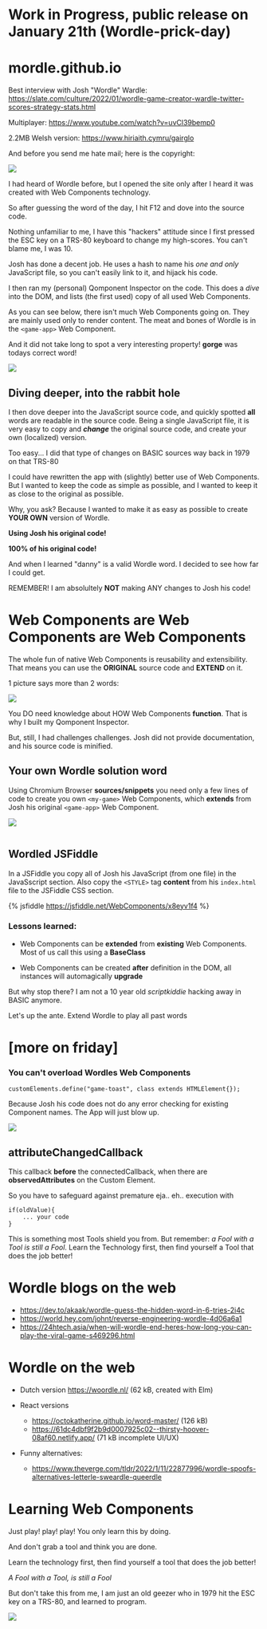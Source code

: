 # Work in Progress, public release on January 21th (Wordle-prick-day)

# mordle.github.io

Best interview with Josh "Wordle" Wardle: https://slate.com/culture/2022/01/wordle-game-creator-wardle-twitter-scores-strategy-stats.html

Multiplayer: https://www.youtube.com/watch?v=uvCl39bemp0

2.2MB Welsh version: https://www.hiriaith.cymru/gairglo

And before you send me hate mail; here is the copyright:

![](https://i.imgur.com/b96worl.png)

I had heard of Wordle before, but I opened the site only after I heard it was created with Web Components technology.

So after guessing the word of the day, I hit F12 and dove into the source code.

Nothing unfamiliar to me, I have this "hackers" attitude since I first pressed the ESC key on a TRS-80 keyboard to change my high-scores. You can't blame me, I was 10.

Josh has done a decent job. He uses a hash to name his _one and only_ JavaScript file, so you can't easily link to it, and hijack his code.

I then ran my (personal) Qomponent Inspector on the code. This does a _dive_ into the DOM, and lists (the first used) copy of all used Web Components.

As you can see below, there isn't much Web Components going on. They are mainly used only to render content. The meat and bones of Wordle is in the `<game-app>` Web Component.

And it did not take long to spot a very interesting property! **gorge** was todays correct word!

![](https://i.imgur.com/h8ivuGz.png)

## Diving deeper, into the rabbit hole

I then dove deeper into the JavaScript source code, and quickly spotted **all** words are readable in the source code. Being a single JavaScript file, it is very easy to copy and **_change_** the original source code, and create your own (localized) version.

Too easy... I did that type of changes on BASIC sources way back in 1979 on that TRS-80

I could have rewritten the app with (slightly) better use of Web Components. But I wanted to keep the code as simple as possible, and I wanted to keep it as close to the original as possible.

Why, you ask? Because I wanted to make it as easy as possible to create **YOUR OWN** version of Wordle.

**Using Josh his original code!**

**100% of his original code!**

And when I learned "danny" is a valid Wordle word. I decided to see how far I could get.

REMEMBER! I am absolultely **NOT** making ANY changes to Josh his code!

# Web Components are Web Components are Web Components

The whole fun of native Web Components is reusability and extensibility. That means you can use the **ORIGINAL** source code and **EXTEND** on it.

1 picture says more than 2 words:

![](https://i.imgur.com/Taw5g55.png)

You DO need knowledge about HOW Web Components **function**. That is why I built my Qomponent Inspector.

But, still, I had challenges challenges. Josh did not provide documentation, and his source code is minified.

## Your own Wordle solution word

Using Chromium Browser **sources/snippets** you need only a few lines of code to create you own ``<my-game>`` Web Components, which **extends** from Josh his original ``<game-app>`` Web Component.

![](https://i.imgur.com/Vhm0AVH.png)

```

```

## Wordled JSFiddle

In a JSFiddle you copy all of Josh his JavaScript (from one file) in the JavaSscript section.
Also copy the ``<STYLE>`` tag **content** from his ``index.html`` file to the JSFiddle CSS section.

{% jsfiddle https://jsfiddle.net/WebComponents/x8eyv1f4 %}

### Lessons learned:

- Web Components can be **extended** from **existing** Web Components. Most of us call this using a **BaseClass**

- Web Components can be created **after** definition in the DOM, all instances will automagically **upgrade**

But why stop there? I am not a 10 year old _scriptkiddie_ hacking away in BASIC anymore.

Let's up the ante. Extend Wordle to play all past words


# [more on friday]


### You can't overload Wordles Web Components

``customElements.define("game-toast", class extends HTMLElement{});``

Because Josh his code does not do any error checking for existing Component names. The App will just blow up.

![](https://i.imgur.com/xf6plEx.png)


## attributeChangedCallback

This callback **before** the connectedCallback, when there are **observedAttributes** on the Custom Element.

So you have to safeguard against premature eja.. eh.. execution with

```
if(oldValue){
    ... your code
}
```

This is something most Tools shield you from. But remember: _a Fool with a Tool is still a Fool_.
Learn the Technology first, then find yourself a Tool that does the job better!

# Wordle blogs on the web

- https://dev.to/akaak/wordle-guess-the-hidden-word-in-6-tries-2i4c
- https://world.hey.com/johnt/reverse-engineering-wordle-4d06a6a1
- https://24htech.asia/when-will-wordle-end-heres-how-long-you-can-play-the-viral-game-s469296.html

# Wordle on the web

- Dutch version https://woordle.nl/ (62 kB, created with Elm)
- React versions

  - https://octokatherine.github.io/word-master/ (126 kB)
  - https://61dc4dbf9f2b9d0007925c02--thirsty-hoover-08af60.netlify.app/ (71 kB incomplete UI/UX)

- Funny alternatives:
  - https://www.theverge.com/tldr/2022/1/11/22877996/wordle-spoofs-alternatives-letterle-sweardle-queerdle


# Learning Web Components

Just play! play! play! You only learn this by doing.

And don't grab a tool and think you are done. 

Learn the technology first, then find yourself a tool that does the job better!

_A Fool with a Tool, is still a Fool_

But don't take this from me, I am just an old geezer who in 1979 hit the ESC key on a TRS-80, and learned to program.

![](http://www.trs-80.org/img/salesunits.png)

